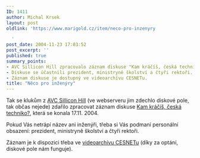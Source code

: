 ```yaml
---
ID: 1411
author: Michal Krsek
layout: post
oldlink: 'https://www.marigold.cz/item/neco-pro-inzenyry

  '
post_date: 2004-11-23 17:03:52
post_excerpt: ''
published: true
summary_points:
- AVC Sillicon Hill zpracovalo záznam diskuse "Kam kráčíš, česká techniko?" z 17.11.2004.
- Diskuse se účastnili prezident, ministryně školství a čtyři rektoři.
- Záznam diskuse je dostupný ve videoarchívu CESNETu.
title: "Něco pro inženýry"
---
```


<p>
Tak se klukům z <a href="http://avc.sh.cvut.cz/">AVC Sillicon Hill</a> (ve webserveru jim zdechlo diskové pole, tak občas nejede) zdařilo zpracovat záznam diskuse <a href="http://kracime.sh.cvut.cz/">Kam kráčíš, česká techniko?</a>, která se konala 17.11. 2004.</p>
<p>
Pokud Vás netrápí název ani inženýři, třeba si Vás podmaní personální obsazení: prezident, ministryně školství a čtyři rektoři.</p>
<p>
Záznam je k dispozici třeba ve <a href="http://videoserver.cesnet.cz/videoarchiv.php">videoarchívu CESNETu</a> (díky za optání, diskové pole nám funguje).</p>